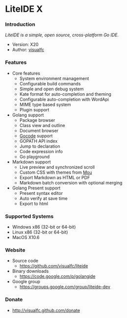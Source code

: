 <!-- Welcome to LiteIDE X -->

LiteIDE X
=========

### Introduction

_LiteIDE is a simple, open source, cross-platform Go IDE._

* Version: X20
* Author: [visualfc](mailto:visualfc@gmail.com)


### Features
* Core features
	* System environment management
	* Configurable build commands
	* Simple and open debug system
	* Kate format for auto-completion and theming
	* Configurable auto-completion with WordApi
	* MIME type based system
	* Plugin support
* Golang support
	* Package browser
	* Class view and outline
	* Document browser
	* [Gocode](https://github.com/nsf/gocode) support
	* GOPATH API index
	* Jump to declaration
	* Code expression info
	* Go playground
* Markdown support
	* Live preview and synchronized scroll
	* Custom CSS with themes from [Mou](http://mouapp.com) 
	* Export Markdown as HTML or PDF
	* Markdown batch conversion with optional merging
* Golang Present support
	* Present syntax editor
	* Auto verify at save time
	* Export to html	

### Supported Systems
* Windows x86 (32-bit or 64-bit) 
* Linux x86 (32-bit or 64-bit)
* MacOS X10.6

### Website
* Source code
	* <https://github.com/visualfc/liteide>
* Binary downloads 
	* <https://code.google.com/p/golangide>
* Google group
	* <https://groups.google.com/group/liteide-dev>
	
### Donate
* <http://visualfc.github.com/donate>
